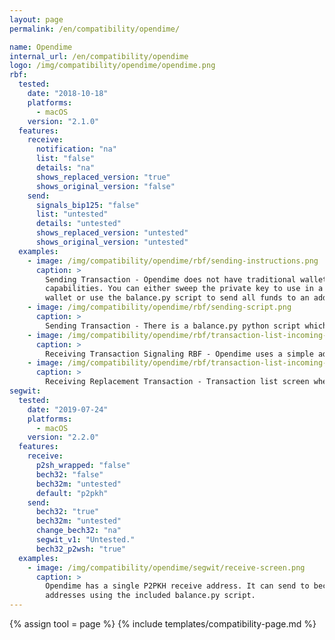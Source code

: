 ```yaml
---
layout: page
permalink: /en/compatibility/opendime/

name: Opendime
internal_url: /en/compatibility/opendime
logo: /img/compatibility/opendime/opendime.png
rbf:
  tested:
    date: "2018-10-18"
    platforms:
      - macOS
    version: "2.1.0"
  features:
    receive:
      notification: "na"
      list: "false"
      details: "na"
      shows_replaced_version: "true"
      shows_original_version: "false"
    send:
      signals_bip125: "false"
      list: "untested"
      details: "untested"
      shows_replaced_version: "untested"
      shows_original_version: "untested"
  examples:
    - image: /img/compatibility/opendime/rbf/sending-instructions.png
      caption: >
        Sending Transaction - Opendime does not have traditional wallet
        capabilities. You can either sweep the private key to use in a regular
        wallet or use the balance.py script to send all funds to an address.
    - image: /img/compatibility/opendime/rbf/sending-script.png
      caption: >
        Sending Transaction - There is a balance.py python script which can send a transaction using pycoin but does not specify RBF when creating a transaction.
    - image: /img/compatibility/opendime/rbf/transaction-list-incoming-rbf.png
      caption: >
        Receiving Transaction Signaling RBF - Opendime uses a simple address explorer on opendime.com. No RBF Flag. OPENDIME’s simple transaction list explorer does not provide RBF flag notice. However there are links to other explorers on the page (Blockchain.info, Blocktrail, LocalBitcoins, BitInfoCharts, a BIP122 link).
    - image: /img/compatibility/opendime/rbf/transaction-list-incoming-replacement.png
      caption: >
        Receiving Replacement Transaction - Transaction list screen when a transaction has been replaced. Bottom transaction is the replacement transaction. Original transaction does not show up in list anymore.
segwit:
  tested:
    date: "2019-07-24"
    platforms:
      - macOS
    version: "2.2.0"
  features:
    receive:
      p2sh_wrapped: "false"
      bech32: "false"
      bech32m: "untested"
      default: "p2pkh"
    send:
      bech32: "true"
      bech32m: "untested"
      change_bech32: "na"
      segwit_v1: "Untested."
      bech32_p2wsh: "true"
  examples:
    - image: /img/compatibility/opendime/segwit/receive-screen.png
      caption: >
        Opendime has a single P2PKH receive address. It can send to bech32
        addresses using the included balance.py script.
---
```


<!-- OpenDime -->

{% assign tool = page %}
{% include templates/compatibility-page.md %}
